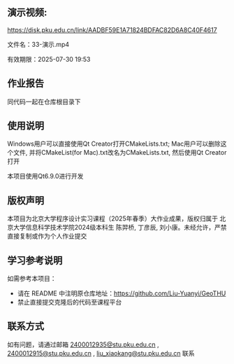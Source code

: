 ## 演示视频:

https://disk.pku.edu.cn/link/AADBF59E1A71824BDFAC82D6A8C40F4617

文件名：33-演示.mp4

有效期限：2025-07-30 19:53

## 作业报告
同代码一起在仓库根目录下

## 使用说明
Windows用户可以直接使用Qt Creator打开CMakeLists.txt;  Mac用户可以删除这个文件, 并将CMakeList(for Mac).txt改名为CMakeLists.txt, 然后使用Qt Creator打开

本项目使用Qt6.9.0进行开发

## 版权声明  
本项目为北京大学程序设计实习课程（2025年春季）大作业成果，版权归属于 北京大学信息科学技术学院2024级本科生 陈羿桥, 丁彦辰, 刘小康。未经允许，严禁直接复制或作为个人作业提交

## 学习参考说明  
如需参考本项目：  
- 请在 README 中注明原仓库地址：https://github.com/Liu-Yuanyi/GeoTHU
- 禁止直接提交克隆后的代码至课程平台

## 联系方式  
如有问题，请通过邮箱 2400012935@stu.pku.edu.cn , 2400012915@stu.pku.edu.cn , liu_xiaokang@stu.pku.edu.cn 联系

